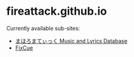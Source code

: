 # fireattack.github.io

Currently available sub-sites:

* [まほろまてぃっく Music and Lyrics Database](//fireattack.github.io/mahoromaticdb/)
* [FixCue](//fireattack.github.io/FixCue/)
